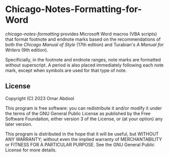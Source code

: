 # Chicago-Notes-Formatting-for-Word

*chicago-notes-formatting* provides Microsoft Word macros (VBA scripts) that format footnote and endnote marks based on the recommendations of both the *Chicago Manual of Style* (17th edition) and Turabian's *A Manual for Writers* (9th edition).

Specificially, in the footnote and endnote ranges, note marks are formatted without superscript. A period is also placed immediately following each note mark, except when symbols are used for that type of note.


## License

Copyright (C) 2023   Omar Abdool

This program is free software: you can redistribute it and/or modify it under the terms of the GNU General Public License as published by the Free Software Foundation, either version 3 of the License, or (at your option) any later version.

This program is distributed in the hope that it will be useful, but WITHOUT ANY WARRANTY; without even the implied warranty of MERCHANTABILITY or FITNESS FOR A PARTICULAR PURPOSE.  See the GNU General Public License for more details.
